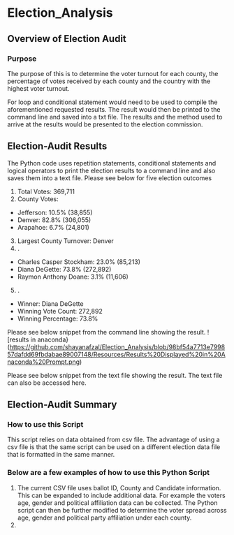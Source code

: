 # Election_Analysis

## Overview of Election Audit

### Purpose

The purpose of this is to determine the voter turnout for each county, the percentage of votes received by each county and the country with the highest voter turnout. 

For loop and conditional statement would need to be used to compile the aforementioned requested results. The result would then be printed to the command line and saved into a txt file. The results and the method used to arrive at the results would be presented to the election commission.  

## Election-Audit Results

The Python code uses repetition statements, conditional statements and logical operators to print the election results to a command line and also saves them into a text file. 
Please see below for five election outcomes
1.	Total Votes: 369,711
2.	County Votes:
   * Jefferson: 10.5% (38,855)
   * Denver: 82.8% (306,055)
   * Arapahoe: 6.7% (24,801)
3.	Largest County Turnover: Denver
4.	.
   * Charles Casper Stockham: 23.0% (85,213)
   * Diana DeGette: 73.8% (272,892)
   * Raymon Anthony Doane: 3.1% (11,606)
5.	.
   * Winner: Diana DeGette
   * Winning Vote Count: 272,892
   * Winning Percentage: 73.8%

Please see below snippet from the command line showing the result. 
![results in anaconda}(https://github.com/shayanafzal/Election_Analysis/blob/98bf54a7713e799857dafdd69fbdabae89007148/Resources/Results%20Displayed%20in%20Anaconda%20Prompt.png)

Please see below snippet from the text file showing the result. The text file can also be accessed here.

## Election-Audit Summary
### How to use this Script
This script relies on data obtained from csv file. The advantage of using a csv file is that the same script can be used on a different election data file that is formatted in the same manner. 



### Below are a few examples of how to use this Python Script
1.	The current CSV file uses ballot ID, County and Candidate information. This can be expanded to include additional data. For example the voters age, gender and political affiliation data can be collected. The Python script can then be further modified to determine the voter spread across age, gender and political party affiliation under each county.
2.	




